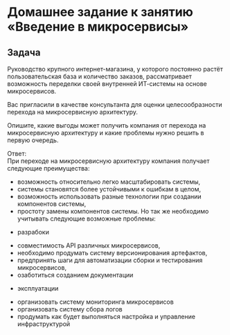# Домашнее задание к занятию «Введение в микросервисы»

## Задача

Руководство крупного интернет-магазина, у которого постоянно растёт пользовательская база и количество заказов, рассматривает возможность переделки своей внутренней   ИТ-системы на основе микросервисов. 

Вас пригласили в качестве консультанта для оценки целесообразности перехода на микросервисную архитектуру. 

Опишите, какие выгоды может получить компания от перехода на микросервисную архитектуру и какие проблемы нужно решить в первую очередь.

Ответ:  
При переходе на микросервисную архитектуру компания получает следующие преимущества:
* возможность относительно легко масштабировать системы, 
* системы становятся более устойчивыми к ошибкам в целом,
* возможность использовать разные технологии при создании компонентов системы,
* простоту замены компонентов системы.
Но так же необходимо учитывать следующие возможные проблемы:
- разрабоки
* совместимость API различных микросервисов,
* необходимо продумать систему версионирования артефактов,
* предпринять шаги для автоматизации сборки и тестирования микросервисов,
* озаботиться созданием документации
- эксплуатации
* организовать систему мониторинга микросервисов
* организовать систему сбора логов
* продумать как будет выполняться настройка и управление инфраструктурой
